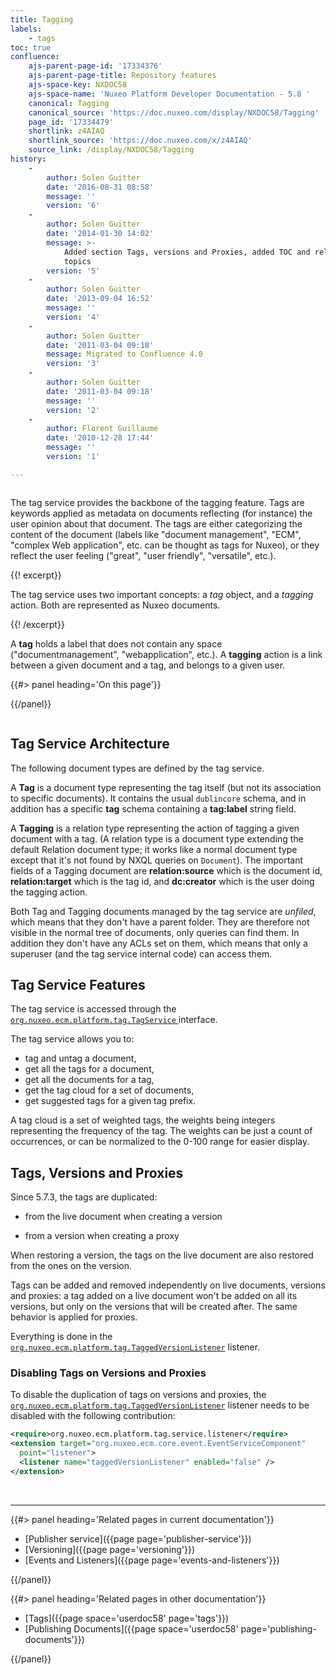 ```yaml
---
title: Tagging
labels:
    - tags
toc: true
confluence:
    ajs-parent-page-id: '17334376'
    ajs-parent-page-title: Repository features
    ajs-space-key: NXDOC58
    ajs-space-name: 'Nuxeo Platform Developer Documentation - 5.8 '
    canonical: Tagging
    canonical_source: 'https://doc.nuxeo.com/display/NXDOC58/Tagging'
    page_id: '17334479'
    shortlink: z4AIAQ
    shortlink_source: 'https://doc.nuxeo.com/x/z4AIAQ'
    source_link: /display/NXDOC58/Tagging
history:
    - 
        author: Solen Guitter
        date: '2016-08-31 08:58'
        message: ''
        version: '6'
    - 
        author: Solen Guitter
        date: '2014-01-30 14:02'
        message: >-
            Added section Tags, versions and Proxies, added TOC and related
            topics
        version: '5'
    - 
        author: Solen Guitter
        date: '2013-09-04 16:52'
        message: ''
        version: '4'
    - 
        author: Solen Guitter
        date: '2011-03-04 09:18'
        message: Migrated to Confluence 4.0
        version: '3'
    - 
        author: Solen Guitter
        date: '2011-03-04 09:18'
        message: ''
        version: '2'
    - 
        author: Florent Guillaume
        date: '2010-12-28 17:44'
        message: ''
        version: '1'

---
```

<div class="row"><div class="column medium-8">

The tag service provides the backbone of the tagging feature. Tags are keywords applied as metadata on documents reflecting (for instance) the user opinion about that document. The tags are either categorizing the content of the document (labels like "document management", "ECM", "complex Web application", etc. can be thought as tags for Nuxeo), or they reflect the user feeling ("great", "user friendly", "versatile", etc.).

{{! excerpt}}

The tag service uses two important concepts: a _tag_ object, and a _tagging_ action. Both are represented as Nuxeo documents.

{{! /excerpt}}

A **tag** holds a label that does not contain any space ("documentmanagement", "webapplication", etc.). A **tagging** action is a link between a given document and a tag, and belongs to a given user.

</div><div class="column medium-4">{{#> panel heading='On this page'}}

{{/panel}}</div></div>

## Tag Service Architecture

The following document types are defined by the tag service.

A **Tag** is a document type representing the tag itself (but not its association to specific documents). It contains the usual `dublincore` schema, and in addition has a specific **tag** schema containing a **tag:label** string field.

A **Tagging** is a relation type representing the action of tagging a given document with a tag. (A relation type is a document type extending the default Relation document type; it works like a normal document type except that it's not found by NXQL queries on `Document`). The important fields of a Tagging document are **relation:source** which is the document id, **relation:target** which is the tag id, and **dc:creator** which is the user doing the tagging action.

Both Tag and Tagging documents managed by the tag service are _unfiled_, which means that they don't have a parent folder. They are therefore not visible in the normal tree of documents, only queries can find them. In addition they don't have any ACLs set on them, which means that only a superuser (and the tag service internal code) can access them.

## Tag Service Features

The tag service is accessed through the [ `org.nuxeo.ecm.platform.tag.TagService` ]() interface.

The tag service allows you to:

*   tag and untag a document,
*   get all the tags for a document,
*   get all the documents for a tag,
*   get the tag cloud for a set of documents,
*   get suggested tags for a given tag prefix.

A tag cloud is a set of weighted tags, the weights being integers representing the frequency of the tag.
The weights can be just a count of occurrences, or can be normalized to the 0-100 range for easier display.

## Tags, Versions and Proxies

Since 5.7.3, the tags are duplicated:

*   from the live document when creating a version

*   from a version when creating a proxy

When restoring a version, the tags on the live document are also restored from the ones on the version.

Tags can be added and removed independently on live documents, versions and proxies: a tag added on a live document won't be added on all its versions, but only on the versions that will be created after. The same behavior is applied for proxies.

Everything is done in the&nbsp; [`org.nuxeo.ecm.platform.tag.TaggedVersionListener`](http://community.nuxeo.com/api/nuxeo/5.8/javadoc/org/nuxeo/ecm/platform/tag/TaggedVersionListener.html) listener.

### Disabling Tags on Versions and Proxies

To disable the duplication of tags on versions and proxies, the&nbsp; [`org.nuxeo.ecm.platform.tag.TaggedVersionListener`](http://community.nuxeo.com/api/nuxeo/5.8/javadoc/org/nuxeo/ecm/platform/tag/TaggedVersionListener.html) listener needs to be disabled with the following contribution:

```xml
<require>org.nuxeo.ecm.platform.tag.service.listener</require>
<extension target="org.nuxeo.ecm.core.event.EventServiceComponent"
  point="listener">
  <listener name="taggedVersionListener" enabled="false" />
</extension>
```

&nbsp;

* * *

<div class="row" data-equalizer data-equalize-on="medium"><div class="column medium-6">{{#> panel heading='Related pages in current documentation'}}

*   [Publisher service]({{page page='publisher-service'}})
*   [Versioning]({{page page='versioning'}})
*   [Events and Listeners]({{page page='events-and-listeners'}})

{{/panel}}</div><div class="column medium-6">{{#> panel heading='Related pages in other documentation'}}

*   [Tags]({{page space='userdoc58' page='tags'}})
*   [Publishing Documents]({{page space='userdoc58' page='publishing-documents'}})

{{/panel}}</div></div>